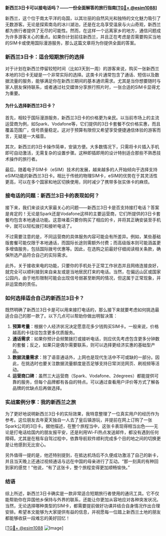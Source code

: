 **新西兰3日卡可以接电话吗？——一份全面解答的旅行指南[[TG💪+ @esim1088](https://t.me/s/esim1088)]**

新西兰，这个位于南太平洋的岛国，以其壮丽的自然风光和独特的文化魅力吸引了无数游客。无论是探索南岛的冰川湖泊，还是在北岛享受温泉与火山奇观，新西兰都为旅行者提供了无尽的可能性。然而，在这样一个远离家乡的地方，通信问题成为许多游客关心的重点。如果你计划前往新西兰，并且正在考虑是否需要购买当地的SIM卡或使用国际漫游服务，那么这篇文章将为你提供全面的答案。

### 新西兰3日卡：适合短期旅行的选择

对于计划在新西兰停留较短时间（比如3天到一周）的游客来说，购买一张新西兰本地的3日卡无疑是一个非常实际的选择。这类卡片通常包含了通话、短信以及数据流量的服务，能够满足你在新西兰期间的基本通讯需求。尤其是当你想要随时与家人朋友保持联系，或者通过社交媒体分享旅行照片时，一张合适的SIM卡显得尤为重要。

#### 为什么选择新西兰3日卡？

首先，相较于国际漫游服务，新西兰3日卡的价格更为亲民。以当前市场上的主流运营商为例，如Spark、Vodafone等，它们提供的3日卡套餐不仅价格实惠，而且覆盖范围广，信号质量稳定。这对于预算有限但又希望享受便捷通信体验的游客而言，无疑是一大福音。

其次，新西兰的3日卡操作简单，安装方便。大多数情况下，只需将卡片插入手机即可自动激活，无需复杂的设置步骤。这种即插即用的设计特别适合那些不熟悉技术操作的旅行者。

最后，随着电子SIM卡（eSIM）技术的发展，越来越多的人开始倾向于选择支持eSIM功能的新西兰3日卡。相比于传统的物理SIM卡，eSIM的优势在于其灵活性更高，可以在多个国家和地区切换使用，同时减少了携带多张实体卡的麻烦。

### 接电话的问题：新西兰3日卡的表现如何？

接下来，我们来谈谈大家最关心的问题——新西兰3日卡是否支持接打电话？答案是肯定的！无论是Spark还是Vodafone这样的主要运营商，它们所提供的3日卡套餐均包含本地通话功能。这意味着只要你购买了相应的卡，并将其正确安装至手机中，就可以轻松拨打和接听电话了。

不过需要注意的是，不同运营商的具体服务内容可能会有所差异。例如，某些基础版套餐可能仅限于本地通话，而国际长途则需额外付费；而高级版本则可能涵盖更多增值服务，包括国际拨号优惠等。因此，在选购之前最好仔细阅读相关条款，确保所选产品符合自己的实际需求。

此外，关于接收来电的功能，只要你的手机处于正常工作状态并且网络连接良好，就完全可以顺利接到来自亲友或是当地居民打来的电话。当然，在偏远山区或国家公园内，由于地形限制可能会出现信号弱甚至断网的情况，但这属于正常现象，并非运营商的责任。

### 如何选择适合自己的新西兰3日卡？

既然明确了新西兰3日卡是可以用来接打电话的，那么接下来就要考虑如何挑选最适合自己的那一款了。以下几点可以帮助你做出明智决策：

1. **预算考量**：根据个人经济状况决定愿意花多少钱购买SIM卡。一般来说，价格越高的卡往往包含更多优质服务。
2. **通话需求**：如果你预计会频繁拨打或接听电话，则应优先考虑包含更多分钟数的套餐；反之，如果只是偶尔需要联系，则可以选择更经济实惠的基础型产品。
3. **数据流量需求**：除了语音通话外，上网也是现代生活中不可或缺的一部分。因此，在挑选时也要关注数据流量额度是否足够支持日常浏览网页、刷视频等活动。
4. **运营商口碑**：虽然三大运营商（Spark、Vodafone、2degrees）都能提供可靠的服务，但每个品牌都有各自的特点。可以通过查看用户评价等方式了解各品牌的优缺点后再做选择。

### 实战案例分享：我的新西兰之旅

为了更好地说明新西兰3日卡的实际效果，我特意整理了一位真实用户的经历作为参考。这位朋友去年夏天独自一人去了皇后镇游玩，并提前在网上订购了一张Spark公司的3日卡。据他描述，在整个旅程当中，这张卡表现得相当出色——无论是打电话给国内的朋友报平安，还是利用Wi-Fi热点发送邮件，都没有遇到任何障碍。尤其是在租车自驾过程中，依靠导航软件顺利完成多个目的地之间的切换更是让他感到无比安心。

另外值得一提的是，他还特别提到，在抵达机场后不久便成功激活了自己的新卡，并且当天晚上还通过视频通话与远在中国的母亲进行了互动。“那一刻真的有种回到家的感觉！”他说，“有了这张卡，整个旅程变得更加顺畅愉快。”

### 结语

综上所述，新西兰3日卡确实是一款非常适合短期旅行者使用的通讯工具。它不仅能帮助你在异国他乡保持与外界的联系，还能让你更加从容地应对各种突发状况。当然，无论选择哪种类型的SIM卡，都需要提前做好功课并结合自身情况作出合理安排。希望本文能够为大家提供有益的信息，并祝愿每一位踏上新西兰土地的朋友都能够收获一段难忘的美好回忆！

[[TG💪+ @esim1088](https://t.me/s/esim1088) ![Image](https://i.postimg.cc/4NQfJmqS/Snipaste-2025-05-13-00-14-12.png)]